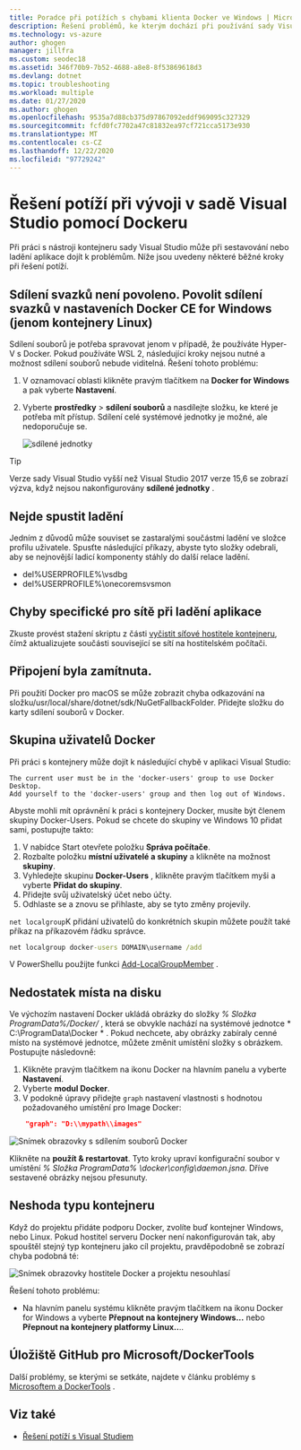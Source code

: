 ```yaml
---
title: Poradce při potížích s chybami klienta Docker ve Windows | Microsoft Docs
description: Řešení problémů, ke kterým dochází při používání sady Visual Studio k vytvoření a nasazení webových aplikací do Docker ve Windows pomocí sady Visual Studio.
ms.technology: vs-azure
author: ghogen
manager: jillfra
ms.custom: seodec18
ms.assetid: 346f70b9-7b52-4688-a8e8-8f53869618d3
ms.devlang: dotnet
ms.topic: troubleshooting
ms.workload: multiple
ms.date: 01/27/2020
ms.author: ghogen
ms.openlocfilehash: 9535a7d88cb375d97867092eddf969095c327329
ms.sourcegitcommit: fcfd0fc7702a47c81832ea97cf721cca5173e930
ms.translationtype: MT
ms.contentlocale: cs-CZ
ms.lasthandoff: 12/22/2020
ms.locfileid: "97729242"
---
```

# <a name="troubleshoot-visual-studio-development-with-docker"></a>Řešení potíží při vývoji v sadě Visual Studio pomocí Dockeru

Při práci s nástroji kontejneru sady Visual Studio může při sestavování nebo ladění aplikace dojít k problémům. Níže jsou uvedeny některé běžné kroky při řešení potíží.

## <a name="volume-sharing-is-not-enabled-enable-volume-sharing-in-the-docker-ce-for-windows-settings--linux-containers-only"></a>Sdílení svazků není povoleno. Povolit sdílení svazků v nastaveních Docker CE for Windows (jenom kontejnery Linux)

Sdílení souborů je potřeba spravovat jenom v případě, že používáte Hyper-V s Docker. Pokud používáte WSL 2, následující kroky nejsou nutné a možnost sdílení souborů nebude viditelná. Řešení tohoto problému:

1. V oznamovací oblasti klikněte pravým tlačítkem na **Docker for Windows** a pak vyberte **Nastavení**.
1. Vyberte **prostředky**  >  **sdílení souborů** a nasdílejte složku, ke které je potřeba mít přístup. Sdílení celé systémové jednotky je možné, ale nedoporučuje se.

    ![sdílené jednotky](media/troubleshooting-docker-errors/docker-settings-image.png)

> [!TIP]
> Verze sady Visual Studio vyšší než Visual Studio 2017 verze 15,6 se zobrazí výzva, když nejsou nakonfigurovány **sdílené jednotky** .

## <a name="unable-to-start-debugging"></a>Nejde spustit ladění

Jedním z důvodů může souviset se zastaralými součástmi ladění ve složce profilu uživatele. Spusťte následující příkazy, abyste tyto složky odebrali, aby se nejnovější ladicí komponenty stáhly do další relace ladění.

- del%USERPROFILE%\vsdbg
- del%USERPROFILE%\onecoremsvsmon

## <a name="errors-specific-to-networking-when-debugging-your-application"></a>Chyby specifické pro sítě při ladění aplikace

Zkuste provést stažení skriptu z části [vyčistit síťové hostitele kontejneru](https://github.com/MicrosoftDocs/Virtualization-Documentation/tree/master/windows-server-container-tools/CleanupContainerHostNetworking), čímž aktualizujete součásti související se sítí na hostitelském počítači.

## <a name="mounts-denied"></a>Připojení byla zamítnuta.

Při použití Docker pro macOS se může zobrazit chyba odkazování na složku/usr/local/share/dotnet/sdk/NuGetFallbackFolder. Přidejte složku do karty sdílení souborů v Docker.

## <a name="docker-users-group"></a>Skupina uživatelů Docker

Při práci s kontejnery může dojít k následující chybě v aplikaci Visual Studio:

```
The current user must be in the 'docker-users' group to use Docker Desktop. 
Add yourself to the 'docker-users' group and then log out of Windows.
```

Abyste mohli mít oprávnění k práci s kontejnery Docker, musíte být členem skupiny Docker-Users.  Pokud se chcete do skupiny ve Windows 10 přidat sami, postupujte takto:

1. V nabídce Start otevřete položku **Správa počítače**.
1. Rozbalte položku **místní uživatelé a skupiny** a klikněte na možnost **skupiny**.
1. Vyhledejte skupinu **Docker-Users** , klikněte pravým tlačítkem myši a vyberte **Přidat do skupiny**.
1. Přidejte svůj uživatelský účet nebo účty.
1. Odhlaste se a znovu se přihlaste, aby se tyto změny projevily.

`net localgroup`K přidání uživatelů do konkrétních skupin můžete použít také příkaz na příkazovém řádku správce.

```cmd
net localgroup docker-users DOMAIN\username /add
```

V PowerShellu použijte funkci [Add-LocalGroupMember](/powershell/module/microsoft.powershell.localaccounts/add-localgroupmember) .

## <a name="low-disk-space"></a>Nedostatek místa na disku

Ve výchozím nastavení Docker ukládá obrázky do složky *% Složka ProgramData%/Docker/* , která se obvykle nachází na systémové jednotce * C:\ProgramData\Docker \* . Pokud nechcete, aby obrázky zabíraly cenné místo na systémové jednotce, můžete změnit umístění složky s obrázkem. Postupujte následovně:

 1. Klikněte pravým tlačítkem na ikonu Docker na hlavním panelu a vyberte **Nastavení**.
 1. Vyberte **modul Docker**. 
 1. V podokně úpravy přidejte `graph` nastavení vlastnosti s hodnotou požadovaného umístění pro Image Docker:

```json
    "graph": "D:\\mypath\\images"
```

![Snímek obrazovky s sdílením souborů Docker](media/troubleshooting-docker-errors/docker-daemon-settings.png)

Klikněte na **použít & restartovat**. Tyto kroky upraví konfigurační soubor v umístění *% Složka ProgramData% \docker\config\daemon.jsna*. Dříve sestavené obrázky nejsou přesunuty.

## <a name="container-type-mismatch"></a>Neshoda typu kontejneru

Když do projektu přidáte podporu Docker, zvolíte buď kontejner Windows, nebo Linux. Pokud hostitel serveru Docker není nakonfigurován tak, aby spouštěl stejný typ kontejneru jako cíl projektu, pravděpodobně se zobrazí chyba podobná té:

![Snímek obrazovky hostitele Docker a projektu nesouhlasí](media/troubleshooting-docker-errors/docker-host-config-change-linux-to-windows.png)

Řešení tohoto problému:

- Na hlavním panelu systému klikněte pravým tlačítkem na ikonu Docker for Windows a vyberte **Přepnout na kontejnery Windows...** nebo **Přepnout na kontejnery platformy Linux..**..

## <a name="microsoftdockertools-github-repo"></a>Úložiště GitHub pro Microsoft/DockerTools

Další problémy, se kterými se setkáte, najdete v článku problémy s  [Microsoftem a DockerTools](https://github.com/microsoft/dockertools/issues) .

## <a name="see-also"></a>Viz také

- [Řešení potíží s Visual Studiem](/troubleshoot/visualstudio/welcome-visual-studio/)
